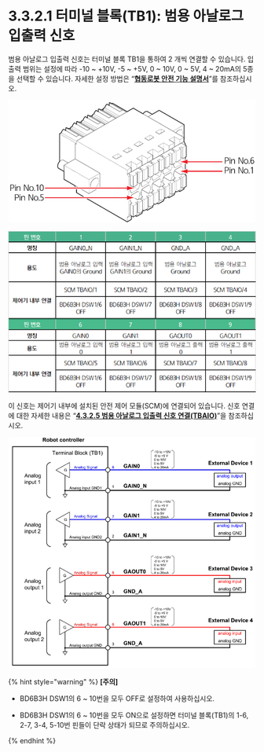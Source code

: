# 3.3.2.1 터미널 블록\(TB1\): 범용 아날로그 입출력 신호

범용 아날로그 입출력 신호는 터미널 블록 TB1을 통하여 2 개씩 연결할 수 있습니다. 입출력 범위는 설정에 따라 -10 ~ +10V, -5 ~ +5V, 0 ~ 10V, 0 ~ 5V, 4 ~ 20mA의 5종을 선택할 수 있습니다. 자세한 설정 방법은 “[**협동로봇 안전 기능 설명서**](%20https://hyundai-robotics.gitbook.io/cobot-safety-function/)”를 참조하십시오.

![](../../../.gitbook/assets/tb1_1.png)

![](../../../.gitbook/assets/image%20%2835%29.png)

이 신호는 제어기 내부에 설치된 안전 제어 모듈\(SCM\)에 연결되어 있습니다. 신호 연결에 대한 자세한 내용은 “[**4.3.2.5 범용 아날로그 입출력 신호 연결\(TBAIO\)**](../../../4-maintenance/4-3-controller-check-maintenance/2-safety-control-module/5-tbaio.md)”을 참조하십시오.

![&#xADF8;&#xB9BC; 20 &#xBC94;&#xC6A9; &#xC544;&#xB0A0;&#xB85C;&#xADF8; &#xC2E0;&#xD638; &#xC5F0;&#xACB0; &#xBC29;&#xBC95;](../../../.gitbook/assets/tb1_2.png)

{% hint style="warning" %}
**\[주의\]**

* BD6B3H DSW1의 6 ~ 10번을 모두 OFF로 설정하여 사용하십시오.

* BD6B3H DSW1의 6 ~ 10번을 모두 ON으로 설정하면 터미널 블록\(TB1\)의 1-6, 2-7, 3-4, 5-10번 핀들이 단락 상태가 되므로 주의하십시오.


{% endhint %}

